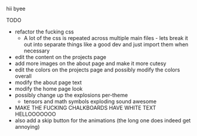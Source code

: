 hii
byee

TODO
- refactor the fucking css
    - A lot of the css is repeated across multiple main files - lets break it out into separate things like a good dev and just import them when necessary
- edit the content on the projects page
- add more images on the about page and make it more cutesy
- edit the colors on the projects page and possibly modify the colors overall
- modify the about page text
- modify the home page look
- possibly change up the explosions per-theme
    - tensors and math symbols exploding sound awesome
- MAKE THE FUCKING CHALKBOARDS HAVE WHITE TEXT HELLOOOOOOO
- also add a skip button for the animations (the long one does indeed get annoying)